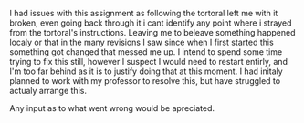 I had issues with this assignment as following the tortoral left me with it broken, even going back through it i cant identify any point where i strayed from the tortoral's instructions. Leaving me to beleave something happened localy or that in the many revisions I saw since when I first started this something got changed that messed me up. I intend to spend some time trying to fix this still, however I suspect I would need to restart entirly, and I'm too far behind as it is to justify doing that at this moment. I had initaly planned to work with my professor to resolve this, but have struggled to actualy arrange this.

Any input as to what went wrong would be apreciated.
